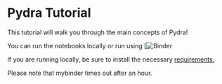 # Pydra Tutorial

This tutorial will walk you through the main concepts of Pydra!

You can run the notebooks locally or run using [![Binder](https://mybinder.org/v2/gh/nipype/pydra-tutorial/master)

If you are running locally, be sure to install the necessary [requirements.](https://github.com/nipype/pydra-tutorial/blob/master/requirements.txt)

Please note that mybinder times out after an hour.
